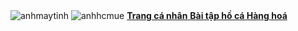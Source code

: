 
<!DOCTYPE html>
<html lang="en">
<head>
    <meta charset="UTF-8">
    <meta name="viewport" content="width=device-width, initial-scale=1.0">
    <title>Index</title>
    <link rel="stylesheet" href="cs.css">
</head>
<body>
    <img src="./images/nen.jpg" alt="anhmaytinh" class="anh">
    <img src="./images/hcmue.png" alt="anhhcmue" class="hc">
    <a class="kk" href="index.html"> <b> Trang cá nhân</b>  </a>
    <a class="kk1" href="ho_ca.html">  <b>Bài tập hồ cá </b></a>
    <a class="kk2" href="CV Cá Nhân.html"> <b>Hàng hoá</b>  </a>
</body>
</html> 
